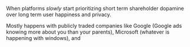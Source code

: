 When platforms *slowly* start prioritizing short term shareholder dopamine over long term user happiness and privacy. 

Mostly happens with publicly traded companies like Google (Google ads knowing more about you than your parents), Microsoft (whatever is happening with windows), and 